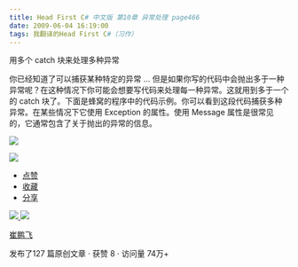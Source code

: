 ```yaml
---
title: Head First C# 中文版 第10章 异常处理 page466
date: 2009-06-04 16:19:00
tags: 我翻译的Head First C#（习作）
---
```

用多个  catch  块来处理多种异常

  

你已经知道了可以捕获某种特定的异常  ...  但是如果你写的代码中会抛出多于一种异常呢？在这种情况下你可能会想要写代码来处理每一种异常。这就用到多于一个的
catch  块了。下面是蜂窝的程序中的代码示例。你可以看到这段代码捕获多种异常。在某些情况下它使用  Exception  的属性。使用  Message
属性是很常见的，它通常包含了关于抛出的异常的信息。

  

![](https://p-blog.csdn.net/images/p_blog_csdn_net/cuipengfei1/EntryImages/20090604/2009-06-04_16-05-12.jpg)

![](https://p-blog.csdn.net/images/p_blog_csdn_net/cuipengfei1/EntryImages/20090604/2009-06-04_16-05-38.jpg)

  * [ 点赞  ](javascript:;)
  * [ 收藏  ](javascript:;)
  * [ 分享 ](javascript:;)

[ ![](https://profile.csdnimg.cn/5/2/5/3_cuipengfei1)
![](https://g.csdnimg.cn/static/user-reg-year/1x/11.png)
](https://blog.csdn.net/cuipengfei1)

[ 崔鹏飞 ](https://blog.csdn.net/cuipengfei1)

发布了127 篇原创文章  ·  获赞 8  ·  访问量 74万+


